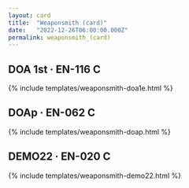 ```yaml
---
layout: card
title:  "Weaponsmith (card)"
date:   "2022-12-26T06:00:00.000Z"
permalink: weaponsmith_(card)
---
```


## DOA 1st &middot; EN-116 C

{% include templates/weaponsmith-doa1e.html %}


## DOAp &middot; EN-062 C

{% include templates/weaponsmith-doap.html %}


## DEMO22 &middot; EN-020 C

{% include templates/weaponsmith-demo22.html %}
